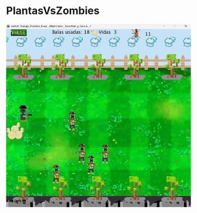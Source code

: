 # PlantasVsZombies
<p align="center">
  <img src="https://github.com/justingarciaH/PlantasVsZombies/blob/6b3773d667a6942ecdaa5aed1401d979d8a8286e/patovszombie_ejemplo.jpg" alt="Pato vs Zombie">
</p>
